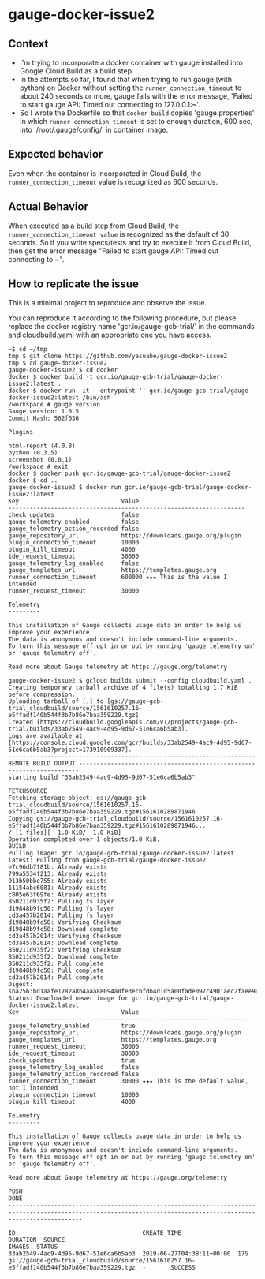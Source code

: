 # gauge-docker-issue2
## Context
- I'm trying to incorporate a docker container with gauge installed into Google Cloud Build as a build step.
- In the attempts so far, I found that when trying to run gauge (with python) on Docker without setting the `runner_connection_timeout` to about 240 seconds or more, gauge fails with the error message, 'Failed to start gauge API: Timed out connecting to 127.0.0.1:~'.
- So I wrote the Dockerfile so that `docker build` copies 'gauge.properties' in which `runner_connection_timeout` is set to enough duration, 600 sec, into '/root/.gauge/config/' in container image.

## Expected behavior
Even when the container is incorporated in Cloud Build, the `runner_connection_timeout` value is recognized as 600 seconds.

## Actual Behavior
When executed as a build step from Cloud Build, the `runner_connection_timeout value` is recognized as the default of 30 seconds. So if you write specs/tests and try to execute it from Cloud Build, then get the error message "Failed to start gauge API: Timed out connecting to ~".

## How to replicate the issue
This is a minimal project to reproduce and observe the issue.

You can reproduce it according to the following procedure, but please replace the docker registry name 'gcr.io/gauge-gcb-trial/' in the commands and cloudbuild.yaml with an appropriate one you have access.

```
~$ cd ~/tmp
tmp $ git clone https://github.com/yasuabe/gauge-docker-issue2
tmp $ cd gauge-docker-issue2
gauge-docker-issue2 $ cd docker
docker $ docker build -t gcr.io/gauge-gcb-trial/gauge-docker-issue2:latest .
docker $ docker run -it --entrypoint '' gcr.io/gauge-gcb-trial/gauge-docker-issue2:latest /bin/ash
/workspace # gauge version
Gauge version: 1.0.5
Commit Hash: 562f036

Plugins
-------
html-report (4.0.8)
python (0.3.5)
screenshot (0.0.1)
/workspace # exit
docker $ docker push gcr.io/gauge-gcb-trial/gauge-docker-issue2
docker $ cd ..
gauge-docker-issue2 $ docker run gcr.io/gauge-gcb-trial/gauge-docker-issue2:latest
Key                           	Value
-------------------------------------------------------------------
check_updates                 	false
gauge_telemetry_enabled       	false
gauge_telemetry_action_recorded	false
gauge_repository_url          	https://downloads.gauge.org/plugin
plugin_connection_timeout     	10000
plugin_kill_timeout           	4000
ide_request_timeout           	30000
gauge_telemetry_log_enabled   	false
gauge_templates_url           	https://templates.gauge.org
runner_connection_timeout     	600000 ★★★ This is the value I intended
runner_request_timeout        	30000

Telemetry
---------

This installation of Gauge collects usage data in order to help us improve your experience.
The data is anonymous and doesn't include command-line arguments.
To turn this message off opt in or out by running 'gauge telemetry on' or 'gauge telemetry off'.

Read more about Gauge telemetry at https://gauge.org/telemetry

gauge-docker-issue2 $ gcloud builds submit --config cloudbuild.yaml .
Creating temporary tarball archive of 4 file(s) totalling 1.7 KiB before compression.
Uploading tarball of [.] to [gs://gauge-gcb-trial_cloudbuild/source/1561610257.16-e5ffadf140b544f3b7b86e7baa359229.tgz]
Created [https://cloudbuild.googleapis.com/v1/projects/gauge-gcb-trial/builds/33ab2549-4ac9-4d95-9d67-51e6ca6b5ab3].
Logs are available at [https://console.cloud.google.com/gcr/builds/33ab2549-4ac9-4d95-9d67-51e6ca6b5ab3?project=173910909337].
---------------------------------------------------------------------- REMOTE BUILD OUTPUT ----------------------------------------------------------------------
starting build "33ab2549-4ac9-4d95-9d67-51e6ca6b5ab3"

FETCHSOURCE
Fetching storage object: gs://gauge-gcb-trial_cloudbuild/source/1561610257.16-e5ffadf140b544f3b7b86e7baa359229.tgz#1561610289871946
Copying gs://gauge-gcb-trial_cloudbuild/source/1561610257.16-e5ffadf140b544f3b7b86e7baa359229.tgz#1561610289871946...
/ [1 files][  1.0 KiB/  1.0 KiB]
Operation completed over 1 objects/1.0 KiB.
BUILD
Pulling image: gcr.io/gauge-gcb-trial/gauge-docker-issue2:latest
latest: Pulling from gauge-gcb-trial/gauge-docker-issue2
e7c96db7181b: Already exists
799a5534f213: Already exists
913b50bbe755: Already exists
11154abc6081: Already exists
c805e63f69fe: Already exists
850211d935f2: Pulling fs layer
d19848b9fc50: Pulling fs layer
cd3a457b2014: Pulling fs layer
d19848b9fc50: Verifying Checksum
d19848b9fc50: Download complete
cd3a457b2014: Verifying Checksum
cd3a457b2014: Download complete
850211d935f2: Verifying Checksum
850211d935f2: Download complete
850211d935f2: Pull complete
d19848b9fc50: Pull complete
cd3a457b2014: Pull complete
Digest: sha256:bd1aafe1782a8b4aaa88094a0fe3ecbfdb4d1d5a00fade097c4901aec2faee94
Status: Downloaded newer image for gcr.io/gauge-gcb-trial/gauge-docker-issue2:latest
Key                           	Value
-------------------------------------------------------------------
gauge_telemetry_enabled       	true
gauge_repository_url          	https://downloads.gauge.org/plugin
gauge_templates_url           	https://templates.gauge.org
runner_request_timeout        	30000
ide_request_timeout           	30000
check_updates                 	true
gauge_telemetry_log_enabled   	false
gauge_telemetry_action_recorded	false
runner_connection_timeout     	30000 ★★★ This is the default value, not I intended
plugin_connection_timeout     	10000
plugin_kill_timeout           	4000

Telemetry
---------

This installation of Gauge collects usage data in order to help us improve your experience.
The data is anonymous and doesn't include command-line arguments.
To turn this message off opt in or out by running 'gauge telemetry on' or 'gauge telemetry off'.

Read more about Gauge telemetry at https://gauge.org/telemetry

PUSH
DONE
-----------------------------------------------------------------------------------------------------------------------------------------------------------------

ID                                    CREATE_TIME                DURATION  SOURCE                                                                                     IMAGES  STATUS
33ab2549-4ac9-4d95-9d67-51e6ca6b5ab3  2019-06-27T04:38:11+00:00  17S       gs://gauge-gcb-trial_cloudbuild/source/1561610257.16-e5ffadf140b544f3b7b86e7baa359229.tgz  -       SUCCESS
```
